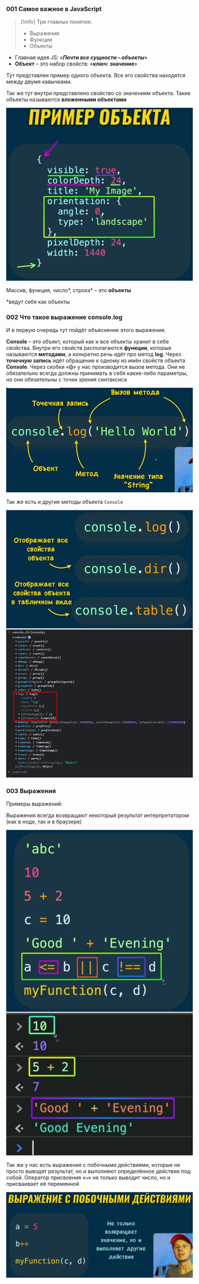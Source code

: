 ### 001 Самое важное в JavaScript

> [!info] Три главных понятия:
>
> - Выражения
> - Функции
> - Объекты

- Главная идея JS: «**_Почти все сущности – объекты_**»
- **Объект** – это набор свойств: «**ключ: значение**»

Тут представлен пример одного объекта. Все его свойства находятся между двумя кавычками.

Так же тут внутри представлено свойство со значением объекта. Такие объекты называются **вложенными объектами**

![](_png/731c91e3a92c620f4480f5ceb6cb28ca.png)

Массив, функция, число*, строка* – это **объекты**

\*ведут себя как объекты

### 002 Что такое выражение console.log

И в первую очередь тут пойдёт объяснение этого выражения.

**Console** – это объект, который как и все объекты хранит в себе свойства. Внутри его свойств располагаются **функции**, которые называются **методами**, а конкретно речь идёт про метод **log**. Через **точечную запись** идёт обращение к одному из имён свойств объекта **Console**. Через скобки «**()**» у нас производится вызов метода. Они не обязательно всегда должны принимать в себя какие-либо параметры, но они обязательны с точки зрения синтаксиса

![](_png/969f31383e4250baf96fe6c96d732238.png)

Так же есть и другие методы объекта `Console`

![](_png/2a8e8d81908288b34dae9a6ef9ca0daf.png)![](_png/a35eaa893d88be22e702d3e631113128.png)

### 003 Выражения

Примеры выражений:

Выражения всегда возвращают некоторый результат интерпретатором (как в ноде, так и в браузере)

![](_png/53f6ac70fb4498e0bbc2b6467bbd1e64.png)![](_png/33874fdfa9130499586dcb2ff3734ec7.png)

Так же у нас есть выражения с побочными действиями, которые не просто выводят результат, но и выполняют определённое действие под собой. Оператор присвоения «`=`» не только выводит число, но и присваивает её переменной

![](_png/ef6b5471de9ffa6103d3781cca010331.png)
